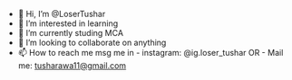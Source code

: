 - 👋 Hi, I’m @LoserTushar
- 👀 I’m interested in learning
- 🌱 I’m currently studing MCA
- 💞️ I’m looking to collaborate on anything
- 📫 How to reach me msg me in 
            - instagram: @ig.loser_tushar OR
            - Mail me:  tusharawa11@gmail.com
<!---
LoserTushar/LoserTushar is a ✨ special ✨ repository because its `README.md` (this file) appears on your GitHub profile.
You can click the Preview link to take a look at your changes.
--->
